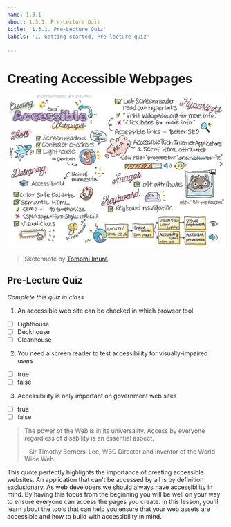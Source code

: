 ```yaml
---
name: 1.3.1
about: 1.3.1. Pre-Lecture Quiz
title: '1.3.1. Pre-Lecture Quiz'
labels: '1. Getting started, Pre-lecture quiz'

---
```

# Creating Accessible Webpages

![All About Accessibility](/lessons/1-getting-started-lessons/3-accessibility/webdev101-a11y.png)
> Sketchnote by [Tomomi Imura](https://twitter.com/girlie_mac)

## Pre-Lecture Quiz

*Complete this quiz in class*

1. An accessible web site can be checked in which browser tool

- [ ] Lighthouse
- [ ] Deckhouse
- [ ] Cleanhouse

2. You need a screen reader to test accessibility for visually-impaired users

- [ ] true
- [ ] false

3. Accessibility is only important on government web sites
   
- [ ] true
- [ ] false

> The power of the Web is in its universality. Access by everyone regardless of disability is an essential aspect.
>
> \- Sir Timothy Berners-Lee, W3C Director and inventor of the World Wide Web

This quote perfectly highlights the importance of creating accessible websites. An application that can't be accessed by all is by definition exclusionary. As web developers we should always have accessibility in mind. By having this focus from the beginning you will be well on your way to ensure everyone can access the pages you create. In this lesson, you'll learn about the tools that can help you ensure that your web assets are accessible and how to build with accessibility in mind. 
